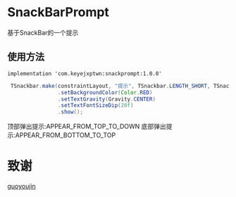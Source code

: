 # SnackBarPrompt
基于SnackBar的一个提示
## 使用方法
```
implementation 'com.keyejxptwn:snackprompt:1.0.0'
```
```java
 TSnackbar.make(constraintLayout, "提示", TSnackbar.LENGTH_SHORT, TSnackbar.APPEAR_FROM_TOP_TO_DOWN)
                .setBackgroundColor(Color.RED)
                .setTextGravity(Gravity.CENTER)
                .setTextFontSizeDip(20f)
                .show();
```
顶部弹出提示:APPEAR_FROM_TOP_TO_DOWN
底部弹出提示:APPEAR_FROM_BOTTOM_TO_TOP

#  致谢
[guoyoujin](https://github.com/guoyoujin)

